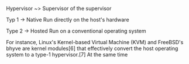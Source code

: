 Hypervisor ~> Supervisor of the supervisor

Typ 1 -> Native
    Run directly on the host's hardware

Type 2 -> Hosted
    Run on a conventional operating system

For instance, Linux's Kernel-based Virtual Machine (KVM) and FreeBSD's bhyve are kernel modules[6] that effectively convert the host operating system to a type-1 hypervisor.[7] At the same time